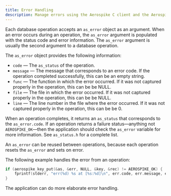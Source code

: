 ```yaml
---
title: Error Handling
description: Manage errors using the Aerospike C client and the Aerospike database.
---
```


Each database operation accepts an `as_error` object as an argument. When an error occurs during an operation, the `as_error` argument is populated with the status code and error information. The `as_error` argument is usually the second argument to a database operation.

The `as_error` object provides the following information:

- `code` &mdash; The `as_status` of the operation.
- `message` &mdash; The message that corresponds to an error code. If the operation completed successfully, this can be an empty string.
- `func` &mdash; The function in which the error occurred. If it was not captured properly in the operation, this can be be NULL.
- `file` &mdash; The file in which the error occurred. If it was not captured properly in the operation, this can be be NULL.
- `line` &mdash; The line number in the file where the error occurred. If it was not captured properly in the operation, this can be be 0.

When an operation completes, it returns an `as_status` that corresponds to the `as_error.code`. If an operation returns a failure status&mdash;anything not `AEROSPIKE_OK`&mdash;then the application should check the `as_error` variable for more information. See `as_status.h` for a complete list.

An `as_error` can be reused between operations, because each operation resets the `as_error` and sets on error.

The following example handles the error from an operation:

```cpp
if (aerospike_key_put(&as, &err, NULL, &key, &rec) != AEROSPIKE_OK) {
    fprintf(stderr, "err(%d) %s at [%s:%d]\n", err.code, err.message, err.file, err.line);
}
```

The application can do more elaborate error handling.

